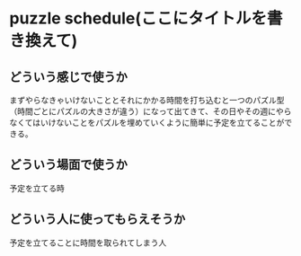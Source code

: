 # puzzle schedule(ここにタイトルを書き換えて)

## どういう感じで使うか
まずやらなきゃいけないこととそれにかかる時間を打ち込むと一つのパズル型（時間ごとにパズルの大きさが違う）になって出てきて、その日やその週にやらなくてはいけないことをパズルを埋めていくように簡単に予定を立てることができる。

## どういう場面で使うか
予定を立てる時

## どういう人に使ってもらえそうか
予定を立てることに時間を取られてしまう人